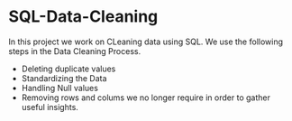 # SQL-Data-Cleaning

In this project we work on CLeaning data using SQL.
We use the following steps in the Data Cleaning Process.
* Deleting duplicate values
* Standardizing the Data
* Handling Null values
* Removing rows and colums we no longer require in order to gather useful insights.

